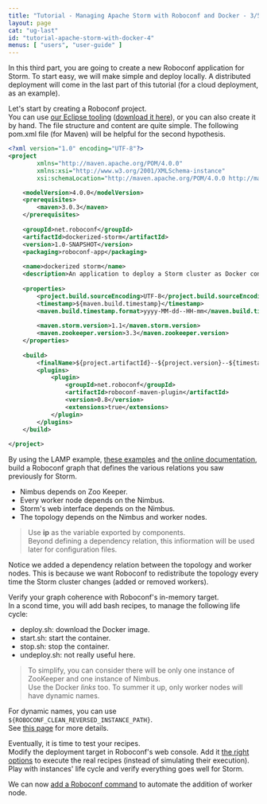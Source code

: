 ```yaml
---
title: "Tutorial - Managing Apache Storm with Roboconf and Docker - 3/5"
layout: page
cat: "ug-last"
id: "tutorial-apache-storm-with-docker-4"
menus: [ "users", "user-guide" ]
---
```


In this third part, you are going to create a new Roboconf application for Storm.
To start easy, we will make simple and deploy locally. A distributed deployment will
come in the last part of this tutorial (for a cloud deployment, as an example).

Let's start by creating a Roboconf project.  
You can use [our Eclipse tooling](eclipse-plugins.html)
([download it here](../download.html)), or you can also create it by hand. The file structure and content are
quite simple. The following pom.xml file (for Maven) will be helpful for the second hypothesis.

```xml
<?xml version="1.0" encoding="UTF-8"?>
<project 
		xmlns="http://maven.apache.org/POM/4.0.0" 
		xmlns:xsi="http://www.w3.org/2001/XMLSchema-instance" 
		xsi:schemaLocation="http://maven.apache.org/POM/4.0.0 http://maven.apache.org/maven-v4_0_0.xsd">

	<modelVersion>4.0.0</modelVersion>
	<prerequisites>
		<maven>3.0.3</maven>
	</prerequisites>
	
	<groupId>net.roboconf</groupId>
	<artifactId>dockerized-storm</artifactId>
	<version>1.0-SNAPSHOT</version>
	<packaging>roboconf-app</packaging>
	
	<name>dockerized storm</name>
	<description>An application to deploy a Storm cluster as Docker containers</description>
	
	<properties>
		<project.build.sourceEncoding>UTF-8</project.build.sourceEncoding>
		<timestamp>${maven.build.timestamp}</timestamp>
		<maven.build.timestamp.format>yyyy-MM-dd--HH-mm</maven.build.timestamp.format>
		
		<maven.storm.version>1.1</maven.storm.version>
		<maven.zookeeper.version>3.3</maven.zookeeper.version>
	</properties>
	
	<build>
		<finalName>${project.artifactId}--${project.version}--${timestamp}</finalName>
		<plugins>
			<plugin>
				<groupId>net.roboconf</groupId>
				<artifactId>roboconf-maven-plugin</artifactId>
				<version>0.8</version>
				<extensions>true</extensions>
			</plugin>
		</plugins>
	</build>
	
</project>
```

By using the LAMP example, [these examples](https://github.com/roboconf/roboconf-examples) and 
[the online documentation](user-guide.html),
build a Roboconf graph that defines the various relations you saw previously for Storm.

* Nimbus depends on Zoo Keeper.
* Every worker node depends on the Nimbus.
* Storm's web interface depends on the Nimbus.
* The topology depends on the Nimbus and worker nodes.

> Use **ip** as the variable exported by components.  
> Beyond defining a dependency relation, this infiormation will be used later for configuration files.

Notice we added a dependency relation between the topology and worker nodes. This is because we want
Roboconf to redistribute the topology every time the Storm cluster changes (added or removed workers).

Verify your graph coherence with Roboconf's in-memory target.  
In a scond time, you will add bash recipes, to manage the following life cycle:

* deploy.sh: download the Docker image.
* start.sh: start the container.
* stop.sh: stop the container.
* undeploy.sh: not really useful here.

> To simplify, you can consider there will be only one instance of ZooKeeper and one instance of Nimbus.  
> Use the Docker *links* too. To summer it up, only worker nodes will have dynamic names.

For dynamic names, you can use `${ROBOCONF_CLEAN_REVERSED_INSTANCE_PATH}`.  
See [this page](using-docker-on-the-agent-side.html) for more details.

Eventually, it is time to test your recipes.  
Modify the deployment target in Roboconf's web console. Add it [the right options](target-in-memory.html)
to execute the real recipes (instead of simulating their execution). Play with instances' life cycle
and verify everything goes well for Storm.

We can now [add a Roboconf command](tutorial-apache-storm-with-docker-5.html)
to automate the addition of worker node.
